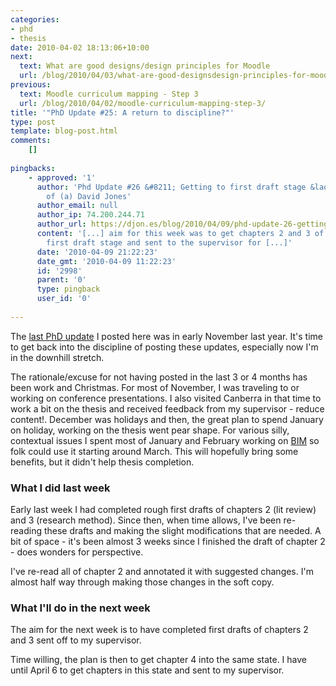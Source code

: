 ```yaml
---
categories:
- phd
- thesis
date: 2010-04-02 18:13:06+10:00
next:
  text: What are good designs/design principles for Moodle
  url: /blog/2010/04/03/what-are-good-designsdesign-principles-for-moodle/
previous:
  text: Moodle curriculum mapping - Step 3
  url: /blog/2010/04/02/moodle-curriculum-mapping-step-3/
title: '"PhD Update #25: A return to discipline?"'
type: post
template: blog-post.html
comments:
    []
    
pingbacks:
    - approved: '1'
      author: 'Phd Update #26 &#8211; Getting to first draft stage &laquo; The Weblog
        of (a) David Jones'
      author_email: null
      author_ip: 74.200.244.71
      author_url: https://djon.es/blog/2010/04/09/phd-update-26-getting-to-first-draft-stage/
      content: '[...] aim for this week was to get chapters 2 and 3 of the thesis into
        first draft stage and sent to the supervisor for [...]'
      date: '2010-04-09 21:22:23'
      date_gmt: '2010-04-09 11:22:23'
      id: '2998'
      parent: '0'
      type: pingback
      user_id: '0'
    
---
```

The [last PhD update](/blog/2009/09/11/phd-update-24-off-to-the-crocodile-form/) I posted here was in early November last year. It's time to get back into the discipline of posting these updates, especially now I'm in the downhill stretch.

The rationale/excuse for not having posted in the last 3 or 4 months has been work and Christmas. For most of November, I was traveling to or working on conference presentations. I also visited Canberra in that time to work a bit on the thesis and received feedback from my supervisor - reduce content!. December was holidays and then, the great plan to spend January on holiday, working on the thesis went pear shape. For various silly, contextual issues I spent most of January and February working on [BIM](/blog/research/bam-blog-aggregation-management/) so folk could use it starting around March. This will hopefully bring some benefits, but it didn't help thesis completion.

### What I did last week

Early last week I had completed rough first drafts of chapters 2 (lit review) and 3 (research method). Since then, when time allows, I've been re-reading these drafts and making the slight modifications that are needed. A bit of space - it's been almost 3 weeks since I finished the draft of chapter 2 - does wonders for perspective.

I've re-read all of chapter 2 and annotated it with suggested changes. I'm almost half way through making those changes in the soft copy.

### What I'll do in the next week

The aim for the next week is to have completed first drafts of chapters 2 and 3 sent off to my supervisor.

Time willing, the plan is then to get chapter 4 into the same state. I have until April 6 to get chapters in this state and sent to my supervisor.